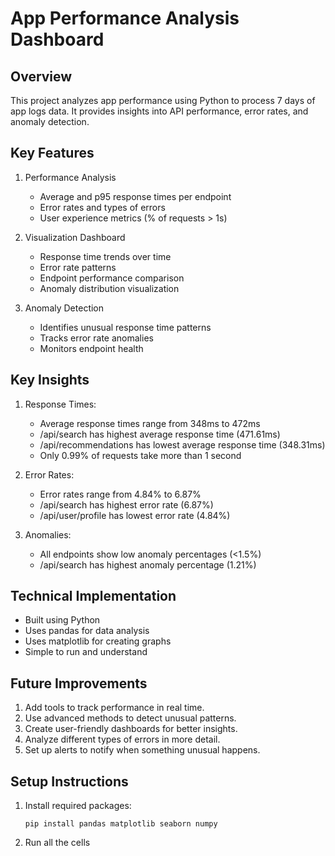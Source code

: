 # App Performance Analysis Dashboard

## Overview
This project analyzes app performance using Python to process 7 days of app logs data. It provides insights into API performance, error rates, and anomaly detection.

## Key Features
1. Performance Analysis
   - Average and p95 response times per endpoint
   - Error rates and types of errors
   - User experience metrics (% of requests > 1s)

2. Visualization Dashboard
   - Response time trends over time
   - Error rate patterns
   - Endpoint performance comparison
   - Anomaly distribution visualization

3. Anomaly Detection
   - Identifies unusual response time patterns
   - Tracks error rate anomalies
   - Monitors endpoint health

## Key Insights
1. Response Times:
   - Average response times range from 348ms to 472ms
   - /api/search has highest average response time (471.61ms)
   - /api/recommendations has lowest average response time (348.31ms)
   - Only 0.99% of requests take more than 1 second

2. Error Rates:
   - Error rates range from 4.84% to 6.87%
   - /api/search has highest error rate (6.87%)
   - /api/user/profile has lowest error rate (4.84%)

3. Anomalies:
   - All endpoints show low anomaly percentages (<1.5%)
   - /api/search has highest anomaly percentage (1.21%)

## Technical Implementation
- Built using Python
- Uses pandas for data analysis
- Uses matplotlib for creating graphs
- Simple to run and understand

## Future Improvements
1. Add tools to track performance in real time.
2. Use advanced methods to detect unusual patterns.
3. Create user-friendly dashboards for better insights.
4. Analyze different types of errors in more detail.
5. Set up alerts to notify when something unusual happens.

## Setup Instructions
1. Install required packages:
   ```
   pip install pandas matplotlib seaborn numpy
   ```
2. Run all the cells
